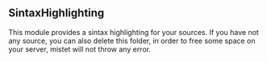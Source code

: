 <h2>SintaxHighlighting</h2>

This module provides a sintax highlighting for your sources. If you
have not any source, you can also delete this folder, in order to free
some space on your server, mistet will not throw any error.
